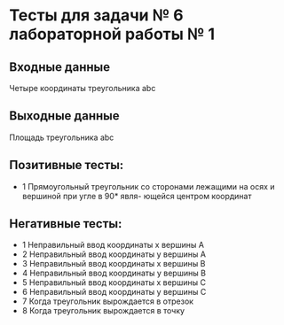 # Тесты для задачи № 6 лабораторной работы № 1

## Входные данные
Четыре координаты треугольника abc

## Выходные данные
Площадь треугольника abc

## Позитивные тесты:
- 1 Прямоугольный треугольник со сторонами лежащими на осях и вершиной при угле в 90* явля-
	ющейся центром координат

## Негативные тесты:
- 1 Неправильный ввод координаты х вершины A
- 2 Неправильный ввод координаты у вершины A
- 3 Неправильный ввод координаты х вершины В
- 4 Неправильный ввод координаты у вершины В
- 5 Неправильный ввод координаты х вершины С
- 6 Неправильный ввод координаты у вершины С
- 7 Когда треугольник вырождается в отрезок
- 8 Когда треугольник вырождается в точку
